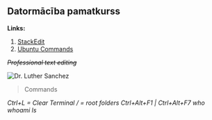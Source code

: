 ## Datormācība pamatkurss

**Links:**

 1. [StackEdit](https://stackedit.io)
 2. [Ubuntu Commands](https://linuxhint.com/basic-25-ubuntu-commands/)

*~~Professional text editing~~*

![Dr. Luther Sanchez](https://avatars.steamstatic.com/22048f2f77995c90596eee78ecd98b884789c5e5_full.jpg)

> Commands

*Ctrl+L = Clear Terminal
/ = root folders
Ctrl+Alt+F1 | Ctrl+Alt+F7
who
whoami
ls*
